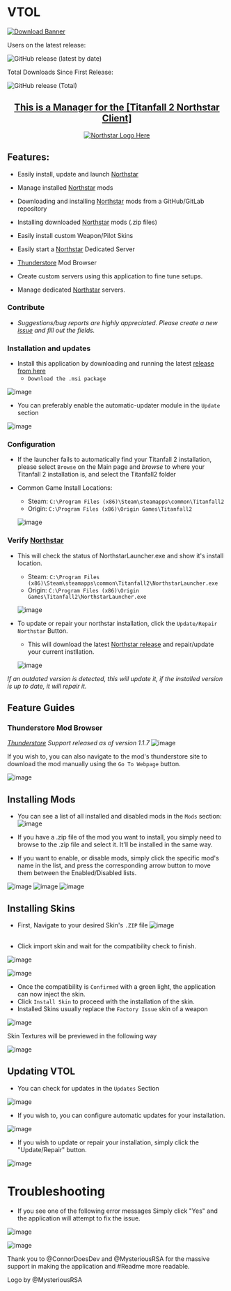 # VTOL
[![Download Banner](https://user-images.githubusercontent.com/23240514/166419664-53e775d8-fe0d-4508-be5c-1361de70725e.png)](https://github.com/BigSpice/VTOL/releases/latest/download/VTOL_Installer.msi)


<!---
<a href="https://github.com/BigSpice/VTOL/releases/latest/download/VTOL_Installer.msi">
<span>Click me to download!<span>
<p align="center">
    <img src="https://user-images.githubusercontent.com/45333346/155147598-71510387-7b83-4dea-a1b8-b322888d8a3e.png" />
</p>
<a>
--->
Users on the latest release:

![GitHub release (latest by date)](https://img.shields.io/github/downloads/BigSpice/VTOL/latest/total?style=flat-square)

Total Downloads Since First Release:
    
![GitHub release (Total)](https://img.shields.io/github/downloads/BigSpice/VTOL/total?style=flat-square)
 
 <h2 align="center" ><a href="https://northstar.tf">This is a Manager for the [Titanfall 2 Northstar Client] </a></h2>


<p align="center">
 <a href="https://northstar.tf">
  <img src="https://user-images.githubusercontent.com/23240514/166421617-9bd58fee-e1ff-4924-b4aa-9ecad7e31516.png" alt="Northstar Logo Here">
 </a>
</p>


<!---![image](https://user-images.githubusercontent.com/23240514/166421159-59079ea5-2a6e-4a6e-83cf-6fe8534753fe.png)--->

<!---![VTOL_Showcase_Trim](https://user-images.githubusercontent.com/23240514/157264628-43601f3e-1066-42ce-8564-e2554bd5799f.gif)<br /><br /><br />--->

## Features:

* Easily install, update and launch [Northstar](https://northstar.tf)

* Manage installed [Northstar](https://northstar.tf) mods

* Downloading and installing [Northstar](https://northstar.tf) mods from a GitHub/GitLab repository

* Installing downloaded [Northstar](https://northstar.tf) mods (.zip files)

* Easily install custom Weapon/Pilot Skins

* Easily start a [Northstar](https://northstar.tf) Dedicated Server

* [Thunderstore](https://northstar.thunderstore.io) Mod Browser

* Create custom servers using this application to fine tune setups.

* Manage dedicated [Northstar](https://northstar.tf) servers.

### Contribute
* _Suggestions/bug reports are highly appreciated. Please create a new [issue](https://github.com/BigSpice/VTOL/issues/new) and fill out the fields._

### Installation and updates
* Install this application by downloading and running the latest [release from here](https://github.com/BigSpice/VTOL/releases)
   * ``Download the .msi package``

![image](https://user-images.githubusercontent.com/23240514/166421076-ef637226-a61b-4904-9fae-88f1298d4051.png)

* You can preferably enable the automatic-updater module in the ``Update`` section

![image](https://user-images.githubusercontent.com/23240514/166421008-d7fd3498-0bf0-449a-a7a5-b88c3d5be8ab.png)

### Configuration

 * If the launcher fails to automatically find your Titanfall 2 installation, please select ``Browse`` on the Main page and _browse_ to where your Titanfall 2 installation is, and select the Titanfall2 folder

 * Common Game Install Locations:
   *    Steam: `C:\Program Files (x86)\Steam\steamapps\common\Titanfall2`
   *    Origin: `C:\Program Files (x86)\Origin Games\Titanfall2` 


   ![image](https://user-images.githubusercontent.com/23240514/152446386-4bb584c1-038a-4dd6-9588-ac3827884144.png)


### Verify [Northstar](https://northstar.tf)

* This will check the status of NorthstarLauncher.exe and show it's install location.
    *    Steam: `C:\Program Files (x86)\Steam\steamapps\common\Titanfall2\NorthstarLauncher.exe`
    *    Origin: `C:\Program Files (x86)\Origin Games\Titanfall2\NorthstarLauncher.exe` 

   ![image](https://user-images.githubusercontent.com/23240514/152446412-d10f1f7e-bbc2-4558-8e8b-033aae2af410.png)
   
* To update or repair your northstar installation, click the ``Update/Repair Northstar`` Button.
    * This will download the latest [Northstar release](https://github.com/R2Northstar/Northstar/releases/latest) and repair/update your current instllation.


   ![image](https://user-images.githubusercontent.com/23240514/152446466-26d91f33-948d-4051-9247-c21b20328515.png)

_If an outdated version is detected, this will update it, if the installed version is up to date, it will repair it._

## Feature Guides
### Thunderstore Mod Browser

_[Thunderstore](https://northstar.thunderstore.io) Support released as of version 1.1.7_
![image](https://user-images.githubusercontent.com/23240514/166420773-b1e79cb3-7e6a-47f7-94d5-99258cd761fa.png)

If you wish to, you can also navigate to the mod's thunderstore site to download the mod manually using the ``Go To Webpage`` button.

![image](https://user-images.githubusercontent.com/23240514/166420788-ad403cd9-d435-49b9-8d41-168d028f06f8.png)



## Installing Mods

* You can see a list of all installed and disabled mods in the ``Mods`` section:
![image](https://user-images.githubusercontent.com/23240514/166420846-75c3abbd-4e24-4f2d-bfde-2a23ef11b74d.png)

* If you have a .zip file of the mod you want to install, you simply need to browse to the .zip file and   select it. It'll be installed in the same way.

* If you want to enable, or disable mods, simply click the specific mod's name in the list, and press the corresponding arrow button to move them between the Enabled/Disabled lists.

![image](https://user-images.githubusercontent.com/23240514/152447411-2f7b1f99-a558-4885-bd11-f45952d6a04b.png)
![image](https://user-images.githubusercontent.com/23240514/152447434-f2996352-9237-46f0-aa07-2c2e3181ea21.png)
![image](https://user-images.githubusercontent.com/23240514/152447448-24d51ad1-da48-44d2-b1d6-c864767cd230.png)

## Installing Skins 

* First, Navigate to your desired Skin's ``.ZIP`` file
![image](https://user-images.githubusercontent.com/23240514/152447515-c4eb762b-d4b9-49da-b713-87aded2220d2.png)
<br /><br />

* Click import skin and wait for the compatibility check to finish.

![image](https://user-images.githubusercontent.com/23240514/152447613-e3fc58d8-992e-46ad-9c2c-499a87888603.png)

![image](https://user-images.githubusercontent.com/23240514/152447631-03075684-204e-4311-b3dc-4bd6e264d0f3.png)

* Once the compatibility is ``Confirmed`` with a green light, the application can now inject the skin.
* Click ``Install Skin`` to proceed with the installation of the skin.
* Installed Skins usually replace the ``Factory Issue`` skin of a weapon

![image](https://user-images.githubusercontent.com/23240514/152447644-27b7089a-1c17-4628-8616-42f8c0950baa.png)

Skin Textures will be previewed in the following way

![image](https://user-images.githubusercontent.com/23240514/152447664-09a21668-b54f-41df-8493-f1567c497ec1.png)


## Updating VTOL

* You can check for updates in the ``Updates`` Section

![image](https://user-images.githubusercontent.com/23240514/152447690-94ba2d70-c832-4b25-b040-532bf0f27f33.png)

* If you wish to, you can configure automatic updates for your installation.

![image](https://user-images.githubusercontent.com/23240514/152447709-58e9ae8c-e630-4bfc-976c-b56f741effad.png)


* If you wish to update or repair your installation, simply click the "Update/Repair" button.

![image](https://user-images.githubusercontent.com/23240514/152447727-332cc754-fb71-4552-ab3f-f206390cede1.png)


# Troubleshooting
* If you see one of the following error messages
Simply click "Yes" and the application will attempt to fix the issue.

![image](https://user-images.githubusercontent.com/23240514/150569733-e1142d29-54f3-4842-b34a-81520e293f0c.png)

![image](https://user-images.githubusercontent.com/23240514/150570184-6cf29ee6-40a5-4517-839c-3e2dcddcf637.png)


Thank you to @ConnorDoesDev and @MysteriousRSA for the massive support in making the application and #Readme more readable.

Logo by @MysteriousRSA


